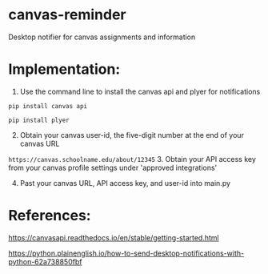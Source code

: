 # canvas-reminder
Desktop notifier for canvas assignments and information
# Implementation:
1. Use the command line to install the canvas api and plyer for notifications

`pip install canvas api`
   
`pip install plyer`

2. Obtain your canvas user-id, the five-digit number at the end of your canvas URL
   
`https://canvas.schoolname.edu/about/12345`
3. Obtain your API access key from your canvas profile settings under 'approved integrations'


4. Past your canvas URL, API access key, and user-id into main.py 

# References: 
https://canvasapi.readthedocs.io/en/stable/getting-started.html

https://python.plainenglish.io/how-to-send-desktop-notifications-with-python-62a738850fbf
